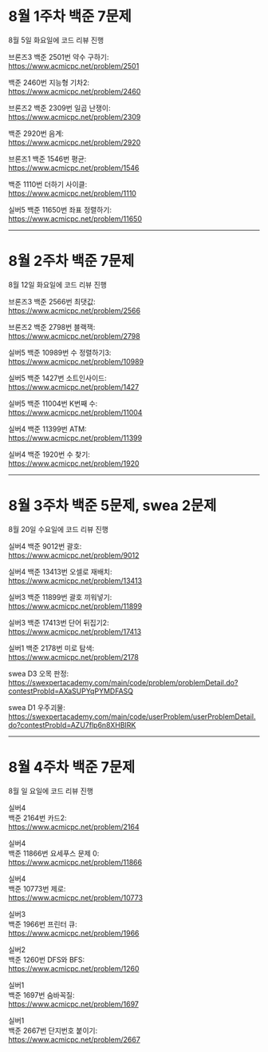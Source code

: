 # 8월 1주차 백준 7문제  
8월 5일 화요일에 코드 리뷰 진행  

브론즈3
백준 2501번 약수 구하기:  
https://www.acmicpc.net/problem/2501

백준 2460번 지능형 기차2:  
https://www.acmicpc.net/problem/2460

브론즈2
백준 2309번 일곱 난쟁이:  
https://www.acmicpc.net/problem/2309

백준 2920번 음계:  
https://www.acmicpc.net/problem/2920

브론즈1
백준 1546번 평균:  
https://www.acmicpc.net/problem/1546

백준 1110번 더하기 사이클:  
https://www.acmicpc.net/problem/1110

실버5
백준 11650번 좌표 정렬하기:  
https://www.acmicpc.net/problem/11650

---
# 8월 2주차 백준 7문제 
8월 12일 화요일에 코드 리뷰 진행

브론즈3 
백준 2566번 최댓값:  
https://www.acmicpc.net/problem/2566

브론즈2
백준 2798번 블랙잭:  
https://www.acmicpc.net/problem/2798

실버5
백준 10989번 수 정렬하기3:  
https://www.acmicpc.net/problem/10989

실버5
백준 1427번 소트인사이드:  
https://www.acmicpc.net/problem/1427

실버5
백준 11004번 K번째 수:  
https://www.acmicpc.net/problem/11004

실버4
백준 11399번 ATM:  
https://www.acmicpc.net/problem/11399

실버4
백준 1920번 수 찾기:  
https://www.acmicpc.net/problem/1920

---
# 8월 3주차 백준 5문제, swea 2문제
8월 20일 수요일에 코드 리뷰 진행

실버4
백준 9012번 괄호:  
https://www.acmicpc.net/problem/9012

실버4
백준 13413번 오셀로 재배치:  
https://www.acmicpc.net/problem/13413

실버3
백준 11899번 괄호 끼워넣기:  
https://www.acmicpc.net/problem/11899

실버3
백준 17413번 단어 뒤집기2:  
https://www.acmicpc.net/problem/17413

실버1
백준 2178번 미로 탐색:  
https://www.acmicpc.net/problem/2178

swea
D3 오목 판정:  
https://swexpertacademy.com/main/code/problem/problemDetail.do?contestProbId=AXaSUPYqPYMDFASQ

swea
D1 우주괴물:  
https://swexpertacademy.com/main/code/userProblem/userProblemDetail.do?contestProbId=AZU7flp6n8XHBIRK

---
# 8월 4주차 백준 7문제
8월 일 요일에 코드 리뷰 진행

실버4  
백준 2164번 카드2:  
https://www.acmicpc.net/problem/2164

실버4  
백준 11866번 요세푸스 문제 0:  
https://www.acmicpc.net/problem/11866

실버4  
백준 10773번 제로:  
https://www.acmicpc.net/problem/10773

실버3  
백준 1966번 프린터 큐:  
https://www.acmicpc.net/problem/1966

실버2  
백준 1260번 DFS와 BFS:  
https://www.acmicpc.net/problem/1260

실버1  
백준 1697번 숨바꼭질:  
https://www.acmicpc.net/problem/1697

실버1  
백준 2667번 단지번호 붙이기:  
https://www.acmicpc.net/problem/2667